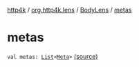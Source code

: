 [http4k](../../index.md) / [org.http4k.lens](../index.md) / [BodyLens](index.md) / [metas](./metas.md)

# metas

`val metas: `[`List`](https://kotlinlang.org/api/latest/jvm/stdlib/kotlin.collections/-list/index.html)`<`[`Meta`](../-meta/index.md)`>` [(source)](https://github.com/http4k/http4k/blob/master/http4k-core/src/main/kotlin/org/http4k/lens/body.kt#L16)